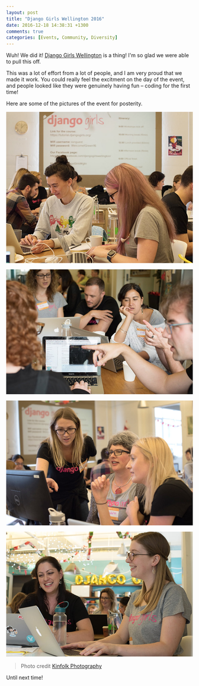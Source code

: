 ```yaml
---
layout: post
title: "Django Girls Wellington 2016"
date: 2016-12-18 14:38:31 +1300
comments: true
categories: [Events, Community, Diversity]
---
```


Wuh! We did it! [Django Girls Wellington](https://djangogirls.org/wellington/) is a thing! I'm so glad we were able to pull this off.

<!-- more -->

This was a lot of effort from a lot of people, and I am very proud that we made it work. You could really feel the excitment on the day of the event, and people looked like they were genuinely having fun – coding for the first time!

Here are some of the pictures of the event for posterity.

![Attendees going through the tutorial](/images/djangogirls-loic.jpg)

![Problem solving](/images/djangogirls-rich.jpg)

![Walkthrough](/images/djangogirls-sam.jpg)

![Programming is fun!](/images/djangogirls-sandra.jpg)

> Photo credit [Kinfolk Photography](http://www.kinfolkphotography.co.nz/)

Until next time!